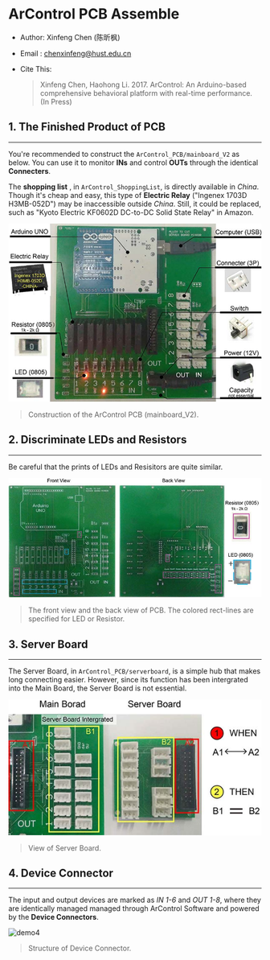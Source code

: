 # ArControl PCB Assemble

- Author: Xinfeng Chen (陈昕枫)

- Email  : chenxinfeng@hust.edu.cn

- ​Cite This:

  > Xinfeng Chen, Haohong Li. 2017. ArControl: An Arduino-based comprehensive behavioral platform with real-time performance. (In Press)

## 1. The Finished Product of PCB

---

You're recommended to construct  the `ArControl_PCB/mainboard_V2` as below. You can use it to monitor **INs** and control **OUTs**  through the identical **Connecters**. 

The **shopping list** , in `ArControl_ShoppingList`, is directly available in *China*.  Though it's cheap and easy, this type of **Electric Relay** ("Ingenex 1703D H3MB-052D") may be inaccessible outside *China*. Still, it could be replaced, such as "Kyoto Electric KF0602D DC-to-DC Solid State Relay" in Amazon.

![demo1](./images/demo1.jpg)

> Construction of the ArControl PCB (mainboard_V2).





## 2. Discriminate LEDs and Resistors

---

Be careful that the prints of LEDs and Resisitors are quite similar.

![demo2](./images/demo2.jpg)

> The front view and the back view of PCB. The colored rect-lines are specified for LED or Resistor.





## 3. Server Board

---

The Server Board, in `ArControl_PCB/serverboard`, is a simple hub that makes long connecting easier. However, since its function has been intergrated into the Main Board, the Server Board is not essential.

![demo3](./images/demo3.jpg)

> View of Server Board.





## 4. Device Connector

---

The input and output devices are marked as *IN 1-6* and *OUT 1-8*, where they are identically managed managed through ArControl Software and powered by the **Device Connectors**.

![demo4](E:\ArControl_ReportCollection\ArControl_github_realse\Readme\images\demo4.jpg)

> Structure of Device Connector.